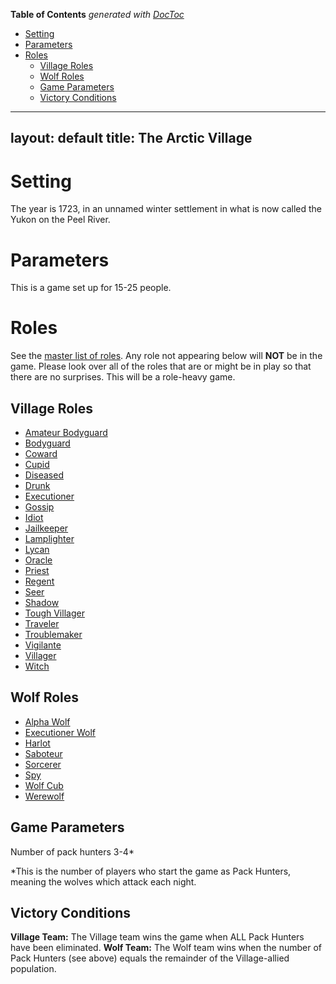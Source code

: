 <!-- START doctoc generated TOC please keep comment here to allow auto update -->
<!-- DON'T EDIT THIS SECTION, INSTEAD RE-RUN doctoc TO UPDATE -->
**Table of Contents**  *generated with [DocToc](https://github.com/thlorenz/doctoc)*

- [Setting](#setting)
- [Parameters](#parameters)
- [Roles](#roles)
  - [Village Roles](#village-roles)
  - [Wolf Roles](#wolf-roles)
  - [Game Parameters](#game-parameters)
  - [Victory Conditions](#victory-conditions)

<!-- END doctoc generated TOC please keep comment here to allow auto update -->

---
layout: default
title: The Arctic Village
---

# Setting
The year is 1723, in an unnamed winter settlement in what is now called the Yukon on the Peel River.

# Parameters
This is a game set up for 15-25 people.

# Roles
See the [master list of roles](/roles). Any role not appearing below will **NOT** be in the game. Please look over all of the roles that are or might be in play so that there are no surprises. This will be a role-heavy game.

## Village Roles
* [Amateur Bodyguard](/roles#amateur-bodyguard)
* [Bodyguard](/roles#bodyguard)
* [Coward](/roles#coward)
* [Cupid](/roles#cupid)
* [Diseased](/roles#diseased)
* [Drunk](/roles#drunk)
* [Executioner](/roles#executioner)
* [Gossip](/roles#gossip)
* [Idiot](/roles#idiot)
* [Jailkeeper](/roles#jailkeeper)
* [Lamplighter](/roles#lamplighter)
* [Lycan](/roles#lycan)
* [Oracle](/roles#oracle)
* [Priest](/roles#priest)
* [Regent](/roles#regent)
* [Seer](/roles#seer)
* [Shadow](/roles#shadow)
* [Tough Villager](/roles#tough-villager)
* [Traveler](/roles#traveler)
* [Troublemaker](/roles#troublemaker)
* [Vigilante](/roles#vigilante)
* [Villager](/roles#villager)
* [Witch](/roles#witch)

## Wolf Roles
* [Alpha Wolf](/roles#alpha-wolf)
* [Executioner Wolf](/roles#executioner-wolf)
* [Harlot](/roles#harlot)
* [Saboteur](/roles#saboteur)
* [Sorcerer](/roles#sorcerer)
* [Spy](/roles#spy)
* [Wolf Cub](/roles#wolf-cub)
* [Werewolf](/roles#werewolf)

## Game Parameters
Number of pack hunters 
3-4*

*This is the number of players who start the game as Pack Hunters, meaning the wolves which attack each night.

## Victory Conditions
**Village Team:** The Village team wins the game when ALL Pack Hunters have been eliminated.
**Wolf Team:** The Wolf team wins when the number of Pack Hunters (see above) equals the remainder of the Village-allied population. 
